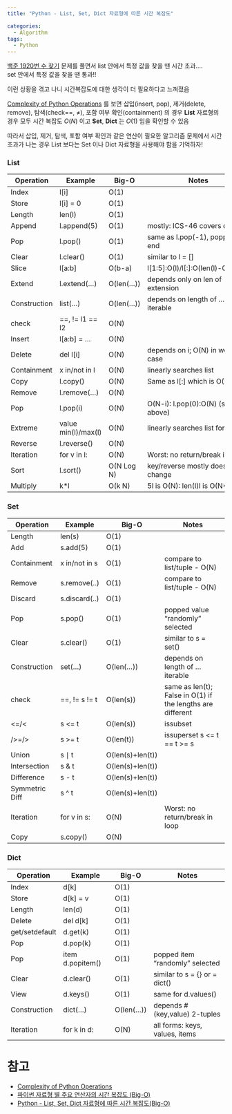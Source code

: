 ```yaml
---
title: "Python - List, Set, Dict 자료형에 따른 시간 복잡도"

categories:
  - Algorithm
tags:
  - Python
---
```

  
[백준 1920번 수 찾기](https://www.acmicpc.net/problem/1920) 문제를 풀면서 list 안에서 특정 값을 찾을 땐 시간 초과....  
set 안에서 특정 값을 찾을 땐 통과!!

이런 상황을 겪고 나니 시간복잡도에 대한 생각이 더 필요하다고 느껴졌음

[Complexity of Python Operations](https://www.ics.uci.edu/~pattis/ICS-33/lectures/complexitypython.txt) 를 보면
삽입(insert, pop), 제거(delete, remove), 탐색(check==, $\ne$), 포함 여부 확인(containment) 의 경우
**List** 자료형의 경우 모두 시간 복잡도 $O(N)$ 이고 **Set**, **Dict** 는 $O(1)$ 임을 확인할 수 있음

따라서 삽입, 제거, 탐색, 포함 여부 확인과 같은 연산이 필요한 알고리즘 문제에서 시간초과가 나는 경우 List 보다는 Set 이나 Dict 자료형을
사용해야 함을 기억하자!

### List

|Operation|Example|Big-O|Notes|
|---|---|---|---|
|Index|l[i]|O(1)||
|Store|l[i] = 0|O(1)|	
|Length|len(l)|O(1)|	
|Append|l.append(5)|O(1)|mostly: ICS-46 covers details|
|Pop|l.pop()|O(1)|same as l.pop(-1), popping at end|
|Clear|l.clear()|O(1)|similar to l = []|
|Slice|l[a:b]|O(b-a)|l[1:5]:O(l)/l[:]:O(len(l)-0)=O(N)|
|Extend|l.extend(…)|O(len(…))|depends only on len of extension|
|Construction|list(…)|O(len(…))|depends on length of … iterable|
|check|==, !=	l1 == l2|O(N)||	
|Insert|l[a:b] = …|O(N)||	
|Delete|del l[i]|O(N)|depends on i; O(N) in worst case|
|Containment|x in/not in l|O(N)|linearly searches list|
|Copy|l.copy()|O(N)|Same as l[:] which is O(N)|
|Remove|l.remove(…)|O(N)||	
|Pop|l.pop(i)|O(N)|O(N-i): l.pop(0):O(N) (see above)|
|Extreme|value	min(l)/max(l)|O(N)|linearly searches list for value|
|Reverse|l.reverse()|O(N)||	
|Iteration|for v in l:|O(N)|Worst: no return/break in loop|
|Sort|l.sort()|O(N Log N)|key/reverse mostly doesn’t change|
|Multiply|k*l|O(k N)|5l is O(N): len(l)l is O(N**2)|


### Set

|Operation|Example|Big-O|Notes|
|---|---|---|---|
|Length|len(s)|O(1)||	
|Add|s.add(5)|O(1)||	
|Containment|x in/not in s|O(1)|compare to list/tuple - O(N)|
|Remove|s.remove(..)|O(1)|compare to list/tuple - O(N)|
|Discard|s.discard(..)|O(1)||	
|Pop|s.pop()|O(1)|popped value “randomly” selected|
|Clear|s.clear()|O(1)|similar to s = set()|
|Construction|set(…)|O(len(…))|depends on length of … iterable|
|check|==, !=	s != t|O(len(s))|same as len(t); False in O(1) if the lengths are different|
|<=/<|s <= t|O(len(s))|issubset|
|/>=/>|s >= t|O(len(t))|issuperset s <= t == t >= s|
|Union|s $\mid$ t|O(len(s)+len(t))||
|Intersection|s & t|O(len(s)+len(t))||	
|Difference|s - t|O(len(s)+len(t))||	
|Symmetric Diff|s ^ t|O(len(s)+len(t))||	
|Iteration|for v in s:|O(N)|Worst: no return/break in loop|
|Copy|s.copy()|O(N)||

### Dict

|Operation|Example|Big-O|Notes|
|---|---|---|---|
|Index|d[k]|O(1)||	
|Store|d[k] = v|O(1)||	
|Length|len(d)|O(1)||	
|Delete|del d[k]|O(1)||	
|get/setdefault|d.get(k)|O(1)||	
|Pop|d.pop(k)|O(1)||	
|Pop|item	d.popitem()|O(1)|popped item “randomly” selected|
|Clear|d.clear()|O(1)|similar to s = {} or = dict()|
|View|d.keys()|O(1)|same for d.values()|
|Construction|dict(…)|O(len(…))|depends # (key,value) 2-tuples|
|Iteration|for k in d:|O(N)|all forms: keys, values, items|

# 참고

- [Complexity of Python Operations](https://www.ics.uci.edu/~pattis/ICS-33/lectures/complexitypython.txt)
- [파이썬 자료형 별 주요 연산자의 시간 복잡도 (Big-O)](https://wayhome25.github.io/python/2017/06/14/time-complexity/)
- [Python - List, Set, Dict 자료형에 따른 시간 복잡도(Big-O)](https://2dowon.netlify.app/python/data-type-big-o/)
